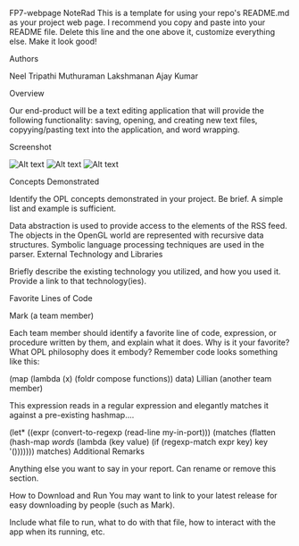 FP7-webpage NoteRad
This is a template for using your repo's README.md as your project web page. I recommend you copy and paste into your README file. Delete this line and the one above it, customize everything else. Make it look good!

Authors

Neel Tripathi
Muthuraman Lakshmanan
Ajay Kumar

Overview

Our end-product will be a text editing application that will provide the following functionality: saving, opening, and creating new text files, copyying/pasting text into the application, and word wrapping.

Screenshot

![Alt text](/relative/path/to/NoteRad_b4_save.jpg?raw=true "Before Save")
![Alt text](/relative/path/to/NoteRad_on_save.jpg?raw=true "On Save")
![Alt text](/relative/path/to/NoteRad_after_save.jpg?raw=true "After Save")

Concepts Demonstrated

Identify the OPL concepts demonstrated in your project. Be brief. A simple list and example is sufficient.

Data abstraction is used to provide access to the elements of the RSS feed.
The objects in the OpenGL world are represented with recursive data structures.
Symbolic language processing techniques are used in the parser.
External Technology and Libraries

Briefly describe the existing technology you utilized, and how you used it. Provide a link to that technology(ies).

Favorite Lines of Code

Mark (a team member)

Each team member should identify a favorite line of code, expression, or procedure written by them, and explain what it does. Why is it your favorite? What OPL philosophy does it embody? Remember code looks something like this:

(map (lambda (x) (foldr compose functions)) data)
Lillian (another team member)

This expression reads in a regular expression and elegantly matches it against a pre-existing hashmap....

(let* ((expr (convert-to-regexp (read-line my-in-port)))
             (matches (flatten
                       (hash-map *words*
                                 (lambda (key value)
                                   (if (regexp-match expr key) key '()))))))
  matches)
Additional Remarks

Anything else you want to say in your report. Can rename or remove this section.

How to Download and Run
You may want to link to your latest release for easy downloading by people (such as Mark).

Include what file to run, what to do with that file, how to interact with the app when its running, etc.